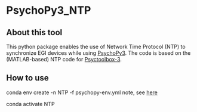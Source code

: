 # PsychoPy3_NTP

## About this tool
This python package enables the use of Network Time Protocol (NTP) to synchronize EGI devices while using [PsychoPy3](https://www.psychopy.org/index.html). The code is based on the (MATLAB-based) NTP code for [Psyctoolbox-3](http://psychtoolbox.org/docs/NetStation).


## How to use
conda env create -n NTP -f psychopy-env.yml
note, see [here](https://www.psychopy.org/download.html)

conda activate NTP